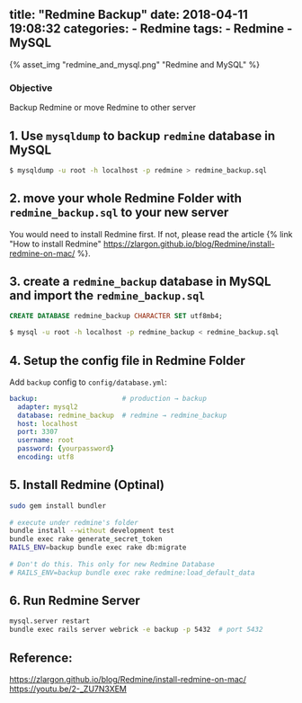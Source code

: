 title: "Redmine Backup"
date: 2018-04-11 19:08:32
categories:
	- Redmine
tags:
	- Redmine
	- MySQL
---

{% asset_img "redmine_and_mysql.png" "Redmine and MySQL" %}

### Objective

Backup Redmine or move Redmine to other server

## 1. Use `mysqldump` to backup `redmine` database in MySQL

``` bash
$ mysqldump -u root -h localhost -p redmine > redmine_backup.sql
```

<script src="https://asciinema.org/a/0xyeGjbQi6YVOUL8oHy2KUGmr.js" id="asciicast-0xyeGjbQi6YVOUL8oHy2KUGmr" async></script>

## 2. move your whole Redmine Folder with `redmine_backup.sql` to your new server

You would need to install Redmine first. If not, please read the article {% link "How to install Redmine" https://zlargon.github.io/blog/Redmine/install-redmine-on-mac/ %}.

## 3. create a `redmine_backup` database in MySQL and import the `redmine_backup.sql`

``` sql
CREATE DATABASE redmine_backup CHARACTER SET utf8mb4;
```

``` bash
$ mysql -u root -h localhost -p redmine_backup < redmine_backup.sql
```

<script src="https://asciinema.org/a/asV0WMtsamiQ8YVEBRYQixCkR.js" id="asciicast-asV0WMtsamiQ8YVEBRYQixCkR" async></script>

## 4. Setup the config file in Redmine Folder

Add `backup` config to `config/database.yml`:

``` yml
backup:                     # production → backup
  adapter: mysql2
  database: redmine_backup  # redmine → redmine_backup
  host: localhost
  port: 3307
  username: root
  password: {yourpassword}
  encoding: utf8
```

<script src="https://asciinema.org/a/idldIYm2SiKm3aF1REqJ0wyY8.js" id="asciicast-idldIYm2SiKm3aF1REqJ0wyY8" async></script>

## 5. Install Redmine (Optinal)

``` bash
sudo gem install bundler
 
# execute under redmine's folder
bundle install --without development test
bundle exec rake generate_secret_token
RAILS_ENV=backup bundle exec rake db:migrate
 
# Don't do this. This only for new Redmine Database
# RAILS_ENV=backup bundle exec rake redmine:load_default_data
```

## 6. Run Redmine Server

``` bash
mysql.server restart
bundle exec rails server webrick -e backup -p 5432  # port 5432
```

## Reference:

https://zlargon.github.io/blog/Redmine/install-redmine-on-mac/
https://youtu.be/2-_ZU7N3XEM
